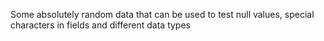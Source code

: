 Some absolutely random data that can be used to test null values, special characters in fields and different data types